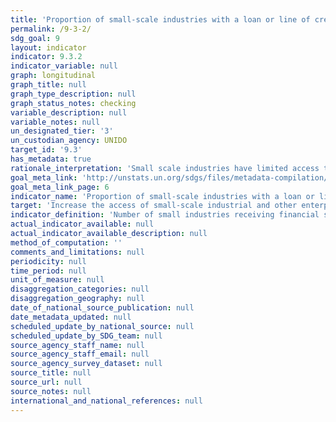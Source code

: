 ```yaml
---
title: 'Proportion of small-scale industries with a loan or line of credit'
permalink: /9-3-2/
sdg_goal: 9
layout: indicator
indicator: 9.3.2
indicator_variable: null
graph: longitudinal
graph_title: null
graph_type_description: null
graph_status_notes: checking
variable_description: null
variable_notes: null
un_designated_tier: '3'
un_custodian_agency: UNIDO
target_id: '9.3'
has_metadata: true
rationale_interpretation: 'Small scale industries have limited access to financial services, whereas their need to loan is acute. This indicator shows how widely financial institutions are serving the small industries. This indicators together with suggested indicator 1 reflects the main message of target 9, 3 which intends to balance the contribution of small industry to their access to financial services.'
goal_meta_link: 'http://unstats.un.org/sdgs/files/metadata-compilation/Metadata-Goal-9.pdf'
goal_meta_link_page: 6
indicator_name: 'Proportion of small-scale industries with a loan or line of credit'
target: 'Increase the access of small-scale industrial and other enterprises, in particular in developing countries, to financial services, including affordable credit, and their integration into value chains and markets.'
indicator_definition: 'Number of small industries receiving financial services is presented in percentage of the total number of small industries.'
actual_indicator_available: null
actual_indicator_available_description: null
method_of_computation: ''
comments_and_limitations: null
periodicity: null
time_period: null
unit_of_measure: null
disaggregation_categories: null
disaggregation_geography: null
date_of_national_source_publication: null
date_metadata_updated: null
scheduled_update_by_national_source: null
scheduled_update_by_SDG_team: null
source_agency_staff_name: null
source_agency_staff_email: null
source_agency_survey_dataset: null
source_title: null
source_url: null
source_notes: null
international_and_national_references: null
---
```

